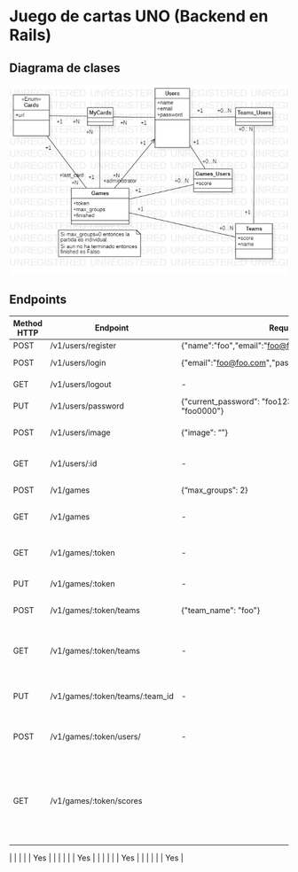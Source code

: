 # Juego de cartas UNO (Backend en Rails)

## Diagrama de clases
![](./DiagramaClases.jpg)

## Endpoints

| Method HTTP | Endpoint             | Request Body | Description                      | Authorization requered | Response body | 
|-------------|----------------------|------|----------------------------------|------------------------|---------------------|
| POST | /v1/users/register | {"name":"foo","email":"foo@foo.com","password":"foo1234"} | Registrarse | No | {“user_id”:3,“token”:”PVz_Nljg7s9AEXp8bsP0w”} |
| POST | /v1/users/login | {"email":"foo@foo.com","password":"foo1234"} | Iniciar sesión | No | {“user_id”:3,“token”:”PVz_Nljg7s9AEXp8bsP0w”} |
| GET | /v1/users/logout | - | Cerrar sesión | Yes | - |
| PUT | /v1/users/password | {"current_password": "foo1234","new_password": "foo0000"} | Cambiar la contraseña | Yes | - | 
| POST | /v1/users/image | {"image": “”} | Agregar imágen de perfil | Yes | - |
| GET | /v1/users/:id | - | Obtener información del usuario | Yes | {"name":"","email":"","image_url":"..."} |
| POST | /v1/games | {“max_groups”: 2} | Crear partida | Yes | {"game_token": "d6gWgq"} |
| GET | /v1/games | - | Obtener mis partidas | Yes | {my_games:[{"game_token": "d6gWgq",},…],other_games: [{"game_token": "d6gWgq",},{"game_token": "…",},…]} |
| GET | /v1/games/:token | - | Obtener información de la partida | Yes | {“max_groups”: 2,“administrator_id”: 2,“finished”: False,“joined”: True} |
| PUT | /v1/games/:token | - | Finalizar partida | Yes | - | 
| POST | /v1/games/:token/teams | {"team_name": "foo"} | Crear un equipo para una partida | Yes | {"team_id": 7} |
| GET | /v1/games/:token/teams | - | Obtener la lista de equipos para una partida | Yes | {"teams": [{"id": 1,"name": "foo 1",},{"id": 1,"name": "foo 2",}]} |
| PUT | /v1/games/:token/teams/:team_id | - | Unirse a una partida como equipo | Yes | - |
| POST | /v1/games/:token/users/ | - | Unirse a una partida como usuario | Yes | - |
| GET | /v1/games/:token/scores |  | Obtener lista de usuarios y grupo al que pertenecen (en caso de que lo tengan) | Yes | {"users":[{"id":3,"team":{"id":3,"name":"foo 2"}},...]} |

|  |  |  |  | Yes |
|  |  |  |  | Yes |
|  |  |  |  | Yes |
|  |  |  |  | Yes |
